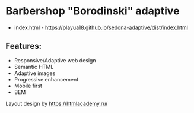 # Barbershop "Borodinski" adaptive

 * index.html - https://playua18.github.io/sedona-adaptive/dist/index.html

## Features:
 * Responsive/Adaptive web design
 * Semantic HTML
 * Adaptive images
 * Progressive enhancement
 * Mobile first
 * BEM

 Layout design by https://htmlacademy.ru/
